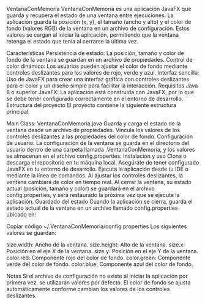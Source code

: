 VentanaConMemoria
VentanaConMemoria es una aplicación JavaFX que guarda y recupera el estado de una ventana entre ejecuciones. La aplicación guarda la posición (x, y), el tamaño (ancho y alto) y el color de fondo (valores RGB) de la ventana en un archivo de configuración. Estos valores se cargan al iniciar la aplicación, permitiendo que la ventana retenga el estado que tenía al cerrarse la última vez.

Características
Persistencia de estado: La posición, tamaño y color de fondo de la ventana se guardan en un archivo de propiedades.
Control de color dinámico: Los usuarios pueden ajustar el color de fondo mediante controles deslizantes para los valores de rojo, verde y azul.
Interfaz sencilla: Uso de JavaFX para crear una interfaz gráfica con controles deslizantes para el color y un diseño simple para facilitar la interacción.
Requisitos
Java 8 o superior
JavaFX: La aplicación está construida con JavaFX, por lo que se debe tener configurado correctamente en el entorno de desarrollo.
Estructura del proyecto
El proyecto contiene la siguiente estructura principal:

Main Class: VentanaConMemoria.java
Guarda y carga el estado de la ventana desde un archivo de propiedades.
Vincula los valores de los controles deslizantes a las propiedades del color de fondo.
Configuración de usuario: La configuración de la ventana se guarda en el directorio del usuario dentro de una carpeta llamada .VentanaConMemoria, y los valores se almacenan en el archivo config.properties.
Instalación y uso
Clona o descarga el repositorio en tu máquina local.
Asegúrate de tener configurado JavaFX en tu entorno de desarrollo.
Ejecuta la aplicación desde tu IDE o mediante la línea de comandos.
Al ajustar los controles deslizantes, la ventana cambiará de color en tiempo real.
Al cerrar la ventana, su estado actual (posición, tamaño y color) se guardará en el archivo config.properties, y será restaurado la próxima vez que se ejecute la aplicación.
Guardado del estado
Cuando la aplicación se cierra, guarda el estado actual de la ventana en un archivo llamado config.properties ubicado en:

Copiar código
~/.VentanaConMemoria/config.properties
Los siguientes valores se guardan:

size.width: Ancho de la ventana.
size.height: Alto de la ventana.
size.x: Posición en el eje X de la ventana.
size.y: Posición en el eje Y de la ventana.
color.red: Componente rojo del color de fondo.
color.green: Componente verde del color de fondo.
color.blue: Componente azul del color de fondo.

Notas
Si el archivo de configuración no existe al iniciar la aplicación por primera vez, se utilizarán valores por defecto.
El color de fondo se ajusta automáticamente conforme cambian los valores de los controles deslizantes.
